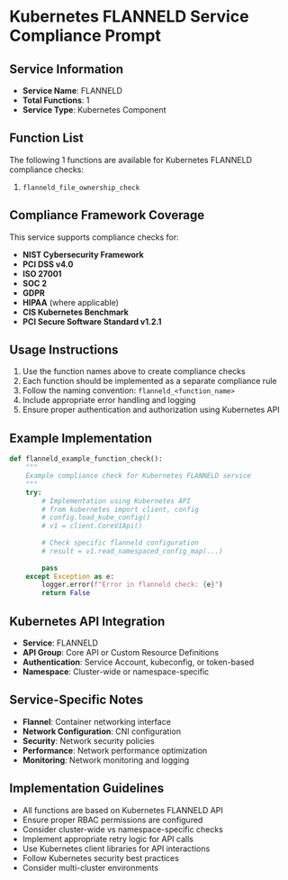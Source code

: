 # Kubernetes FLANNELD Service Compliance Prompt

## Service Information
- **Service Name**: FLANNELD
- **Total Functions**: 1
- **Service Type**: Kubernetes Component

## Function List
The following 1 functions are available for Kubernetes FLANNELD compliance checks:

1. `flanneld_file_ownership_check`


## Compliance Framework Coverage
This service supports compliance checks for:
- **NIST Cybersecurity Framework**
- **PCI DSS v4.0**
- **ISO 27001**
- **SOC 2**
- **GDPR**
- **HIPAA** (where applicable)
- **CIS Kubernetes Benchmark**
- **PCI Secure Software Standard v1.2.1**

## Usage Instructions
1. Use the function names above to create compliance checks
2. Each function should be implemented as a separate compliance rule
3. Follow the naming convention: `flanneld_<function_name>`
4. Include appropriate error handling and logging
5. Ensure proper authentication and authorization using Kubernetes API

## Example Implementation
```python
def flanneld_example_function_check():
    """
    Example compliance check for Kubernetes FLANNELD service
    """
    try:
        # Implementation using Kubernetes API
        # from kubernetes import client, config
        # config.load_kube_config()
        # v1 = client.CoreV1Api()
        
        # Check specific flanneld configuration
        # result = v1.read_namespaced_config_map(...)
        
        pass
    except Exception as e:
        logger.error(f"Error in flanneld check: {e}")
        return False
```

## Kubernetes API Integration
- **Service**: FLANNELD
- **API Group**: Core API or Custom Resource Definitions
- **Authentication**: Service Account, kubeconfig, or token-based
- **Namespace**: Cluster-wide or namespace-specific

## Service-Specific Notes
- **Flannel**: Container networking interface
- **Network Configuration**: CNI configuration
- **Security**: Network security policies
- **Performance**: Network performance optimization
- **Monitoring**: Network monitoring and logging


## Implementation Guidelines
- All functions are based on Kubernetes FLANNELD API
- Ensure proper RBAC permissions are configured
- Consider cluster-wide vs namespace-specific checks
- Implement appropriate retry logic for API calls
- Use Kubernetes client libraries for API interactions
- Follow Kubernetes security best practices
- Consider multi-cluster environments
